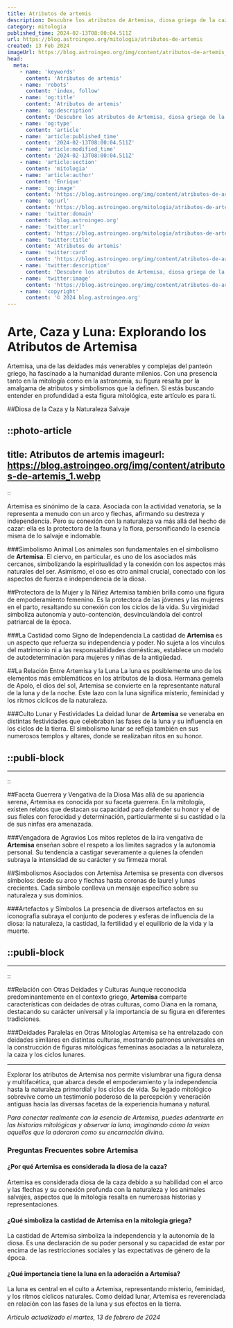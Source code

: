 ```yaml
---
title: Atributos de artemis
description: Descubre los atributos de Artemisa, diosa griega de la caza y la naturaleza. Explora su fuerza, castidad y conexión con el mundo salvaje.
category: mitologia
published_time: 2024-02-13T08:00:04.511Z
url: https://blog.astroingeo.org/mitologia/atributos-de-artemis
created: 13 Feb 2024
imageUrl: https://blog.astroingeo.org/img/content/atributos-de-artemis_1.webp
head:
  meta:
    - name: 'keywords'
      content: 'Atributos de artemis'
    - name: 'robots'
      content: 'index, follow'
    - name: 'og:title'
      content: 'Atributos de artemis'
    - name: 'og:description'
      content: 'Descubre los atributos de Artemisa, diosa griega de la caza y la naturaleza. Explora su fuerza, castidad y conexión con el mundo salvaje.'
    - name: 'og:type'
      content: 'article'
    - name: 'article:published_time'
      content: '2024-02-13T08:00:04.511Z'
    - name: 'article:modified_time'
      content: '2024-02-13T08:00:04.511Z'
    - name: 'article:section'
      content: 'mitologia'
    - name: 'article:author'
      content: 'Enrique'
    - name: 'og:image'
      content: 'https://blog.astroingeo.org/img/content/atributos-de-artemis_1.webp'
    - name: 'og:url'
      content: 'https://blog.astroingeo.org/mitologia/atributos-de-artemis'
    - name: 'twitter:domain'
      content: 'blog.astroingeo.org'
    - name: 'twitter:url'
      content: 'https://blog.astroingeo.org/mitologia/atributos-de-artemis'
    - name: 'twitter:title'
      content: 'Atributos de artemis'
    - name: 'twitter:card'
      content: 'https://blog.astroingeo.org/img/content/atributos-de-artemis_1.webp'
    - name: 'twitter:description'
      content: 'Descubre los atributos de Artemisa, diosa griega de la caza y la naturaleza. Explora su fuerza, castidad y conexión con el mundo salvaje.'
    - name: 'twitter:image'
      content: 'https://blog.astroingeo.org/img/content/atributos-de-artemis_1.webp'
    - name: 'copyright'
      content: '© 2024 blog.astroingeo.org'
---
```

# Arte, Caza y Luna: Explorando los Atributos de Artemisa

Artemisa, una de las deidades más venerables y complejas del panteón griego, ha fascinado a la humanidad durante milenios. Con una presencia tanto en la mitología como en la astronomía, su figura resalta por la amalgama de atributos y simbolismos que la definen. Si estás buscando entender en profundidad a esta figura mitológica, este artículo es para ti. 

##Diosa de la Caza y la Naturaleza Salvaje

::photo-article
---
title: Atributos de artemis
imageurl: https://blog.astroingeo.org/img/content/atributos-de-artemis_1.webp
---
::


Artemisa es sinónimo de la caza. Asociada con la actividad venatoria, se la representa a menudo con un arco y flechas, afirmando su destreza y independencia. Pero su conexión con la naturaleza va más allá del hecho de cazar: ella es la protectora de la fauna y la flora, personificando la esencia misma de lo salvaje e indomable.

###Simbolismo Animal
Los animales son fundamentales en el simbolismo de **Artemisa**. El ciervo, en particular, es uno de los asociados más cercanos, simbolizando la espiritualidad y la conexión con los aspectos más naturales del ser. Asimismo, el oso es otro animal crucial, conectado con los aspectos de fuerza e independencia de la diosa.

##Protectora de la Mujer y la Niñez
Artemisa también brilla como una figura de empoderamiento femenino. Es la protectora de las jóvenes y las mujeres en el parto, resaltando su conexión con los ciclos de la vida. Su virginidad simboliza autonomía y auto-contención, desvinculándola del control patriarcal de la época.

###La Castidad como Signo de Independencia
La castidad de **Artemisa** es un aspecto que refuerza su independencia y poder. No sujeta a los vínculos del matrimonio ni a las responsabilidades domésticas, establece un modelo de autodeterminación para mujeres y niñas de la antigüedad.

##La Relación Entre Artemisa y la Luna
La luna es posiblemente uno de los elementos más emblemáticos en los atributos de la diosa. Hermana gemela de Apolo, el dios del sol, Artemisa se convierte en la representante natural de la luna y de la noche. Este lazo con la luna significa misterio, feminidad y los ritmos cíclicos de la naturaleza.

###Culto Lunar y Festividades
La deidad lunar de **Artemisa** se veneraba en distintas festividades que celebraban las fases de la luna y su influencia en los ciclos de la tierra. El simbolismo lunar se refleja también en sus numerosos templos y altares, donde se realizaban ritos en su honor.


  ::publi-block
  ---
  ---
  ::
  
  
##Faceta Guerrera y Vengativa de la Diosa
Más allá de su apariencia serena, Artemisa es conocida por su faceta guerrera. En la mitología, existen relatos que destacan su capacidad para defender su honor y el de sus fieles con ferocidad y determinación, particularmente si su castidad o la de sus ninfas era amenazada.

###Vengadora de Agravios
Los mitos repletos de la ira vengativa de **Artemisa** enseñan sobre el respeto a los límites sagrados y la autonomía personal. Su tendencia a castigar severamente a quienes la ofenden subraya la intensidad de su carácter y su firmeza moral.

##Simbolismos Asociados con Artemisa
Artemisa se presenta con diversos símbolos: desde su arco y flechas hasta coronas de laurel y lunas crecientes. Cada símbolo conlleva un mensaje específico sobre su naturaleza y sus dominios.

###Artefactos y Símbolos
La presencia de diversos artefactos en su iconografía subraya el conjunto de poderes y esferas de influencia de la diosa: la naturaleza, la castidad, la fertilidad y el equilibrio de la vida y la muerte.


  ::publi-block
  ---
  ---
  ::
  
  
##Relación con Otras Deidades y Culturas
Aunque reconocida predominantemente en el contexto griego, **Artemisa** comparte características con deidades de otras culturas, como Diana en la romana, destacando su carácter universal y la importancia de su figura en diferentes tradiciones.

###Deidades Paralelas en Otras Mitologías
Artemisa se ha entrelazado con deidades similares en distintas culturas, mostrando patrones universales en la construcción de figuras mitológicas femeninas asociadas a la naturaleza, la caza y los ciclos lunares.

---

Explorar los atributos de Artemisa nos permite vislumbrar una figura densa y multifacética, que abarca desde el empoderamiento y la independencia hasta la naturaleza primordial y los ciclos de vida. Su legado mitológico sobrevive como un testimonio poderoso de la percepción y veneración antiguas hacia las diversas facetas de la experiencia humana y natural.

*Para conectar realmente con la esencia de Artemisa, puedes adentrarte en las historias mitológicas y observar la luna, imaginando cómo la veían aquellos que la adoraron como su encarnación divina.*

### Preguntas Frecuentes sobre Artemisa

#### ¿Por qué Artemisa es considerada la diosa de la caza?
Artemisa es considerada diosa de la caza debido a su habilidad con el arco y las flechas y su conexión profunda con la naturaleza y los animales salvajes, aspectos que la mitología resalta en numerosas historias y representaciones.

#### ¿Qué simboliza la castidad de Artemisa en la mitología griega?
La castidad de Artemisa simboliza la independencia y la autonomía de la diosa. Es una declaración de su poder personal y su capacidad de estar por encima de las restricciones sociales y las expectativas de género de la época.

#### ¿Qué importancia tiene la luna en la adoración a Artemisa?
La luna es central en el culto a Artemisa, representando misterio, feminidad, y los ritmos cíclicos naturales. Como deidad lunar, Artemisa es reverenciada en relación con las fases de la luna y sus efectos en la tierra.

_Artículo actualizado el martes, 13 de febrero de 2024_